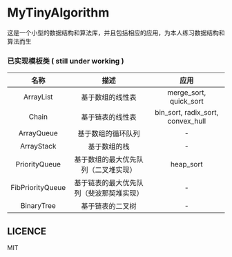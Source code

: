 # MyTinyAlgorithm

这是一个小型的数据结构和算法库，并且包括相应的应用，为本人练习数据结构和算法而生

### 已实现模板类 ( still under working )

|        名称        |          描述          |                应用                 |
|:----------------:|:--------------------:|:---------------------------------:|
|    ArrayList     |       基于数组的线性表       |      merge_sort, quick_sort       |
|      Chain       |       基于链表的线性表       | bin_sort, radix_sort, convex_hull |
|    ArrayQueue    |      基于数组的循环队列       |                 -                 |
|    ArrayStack    |        基于数组的栈        |                 -                 |
|  PriorityQueue   |  基于数组的最大优先队列（二叉堆实现）  |             heap_sort             |
| FibPriorityQueue | 基于链表的最大优先队列（斐波那契堆实现） |                 -                 |
|    BinaryTree    |       基于链表的二叉树       |                 -                 |

## LICENCE

MIT